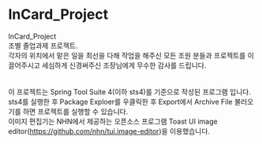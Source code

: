# InCard_Project
InCard_Project <br>
조별 졸업과제 프로젝트.<br>
각자의 위치에서 맡은 일을 최선을 다해 작업을 해주신 모든 조원 분들과 프로젝트를 이끌어주시고 세심하게 신경써주신 조장님에게 무수한 감사를 드립니다. <br>
<br><br>
 이 프로젝트는 Spring Tool Suite 4(이하 sts4)를 기준으로 작성된 프로그램 입니다.<br>
 sts4를 실행한 후 Package Exploer를 우클릭한 후 Export에서 Archive File 불러오기를 하면 프로젝트를 실행할 수 있습니다.<br>
 이미지 편집기는 NHN에서 제공하는 오픈소스 프로그램 Toast UI image editor(<a href="https://github.com/nhn/tui.image-editor">https://github.com/nhn/tui.image-editor</a>)을 이용했습니다.
